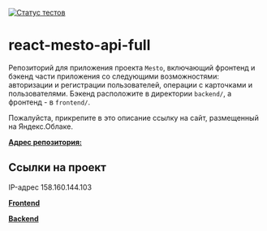 [![Статус тестов](../../actions/workflows/tests.yml/badge.svg)](../../actions/workflows/tests.yml)

# react-mesto-api-full
Репозиторий для приложения проекта `Mesto`, включающий фронтенд и бэкенд части приложения со следующими возможностями: авторизации и регистрации пользователей, операции с карточками и пользователями. Бэкенд расположите в директории `backend/`, а фронтенд - в `frontend/`. 
  
Пожалуйста, прикрепите в это описание ссылку на сайт, размещенный на Яндекс.Облаке.


[**Адрес репозитория:**](https://github.com/Mikhail-Batakov/react-mesto-api-full-gha)

## Ссылки на проект

IP-адрес 158.160.144.103


[**Frontend**](http://epicm.nomoredomainsmonster.ru)

[**Backend**](http://api.epicm.nomoredomainsmonster.ru)

